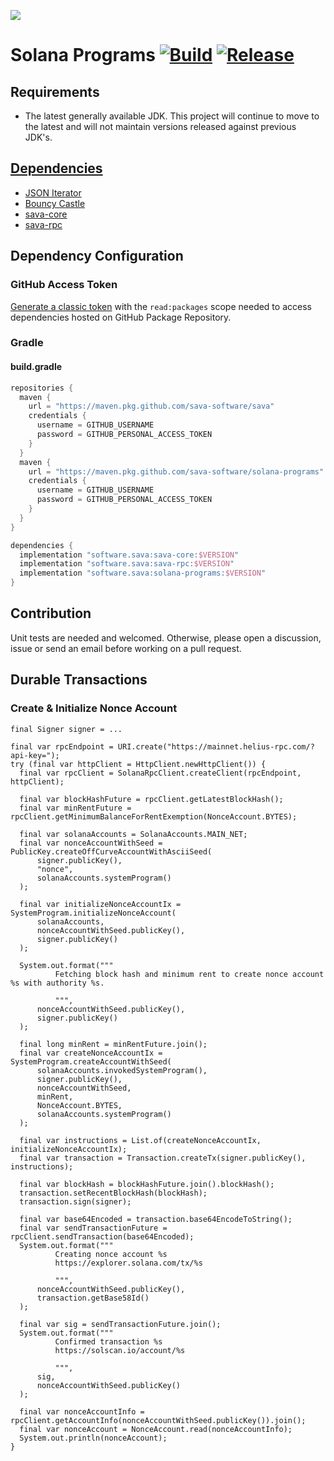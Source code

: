 ![](https://github.com/sava-software/sava/blob/003cf88b3cd2a05279027557f23f7698662d2999/assets/images/solana_java_cup.svg)

# Solana Programs [![Build](https://github.com/sava-software/anchor-src-gen/actions/workflows/gradle.yml/badge.svg)](https://github.com/sava-software/anchor-src-gen/actions/workflows/gradle.yml) [![Release](https://github.com/sava-software/anchor-src-gen/actions/workflows/release.yml/badge.svg)](https://github.com/sava-software/anchor-src-gen/actions/workflows/release.yml)

## Requirements

- The latest generally available JDK. This project will continue to move to the latest and will not maintain
  versions released against previous JDK's.

## [Dependencies](src/main/java/module-info.java)

- [JSON Iterator](https://github.com/comodal/json-iterator?tab=readme-ov-file#json-iterator)
- [Bouncy Castle](https://www.bouncycastle.org/download/bouncy-castle-java/#latest)
- [sava-core](https://github.com/sava-software/sava)
- [sava-rpc](https://github.com/sava-software/sava)

## Dependency Configuration

### GitHub Access Token

[Generate a classic token](https://github.com/settings/tokens) with the `read:packages` scope needed to access
dependencies hosted on GitHub Package Repository.

### Gradle

#### build.gradle

```groovy
repositories {
  maven {
    url = "https://maven.pkg.github.com/sava-software/sava"
    credentials {
      username = GITHUB_USERNAME
      password = GITHUB_PERSONAL_ACCESS_TOKEN
    }
  }
  maven {
    url = "https://maven.pkg.github.com/sava-software/solana-programs"
    credentials {
      username = GITHUB_USERNAME
      password = GITHUB_PERSONAL_ACCESS_TOKEN
    }
  }
}

dependencies {
  implementation "software.sava:sava-core:$VERSION"
  implementation "software.sava:sava-rpc:$VERSION"
  implementation "software.sava:solana-programs:$VERSION"
}
```

## Contribution

Unit tests are needed and welcomed. Otherwise, please open a discussion, issue or send an email before working on a pull
request.

## Durable Transactions

### Create & Initialize Nonce Account

```
final Signer signer = ...
 
final var rpcEndpoint = URI.create("https://mainnet.helius-rpc.com/?api-key=");
try (final var httpClient = HttpClient.newHttpClient()) {
  final var rpcClient = SolanaRpcClient.createClient(rpcEndpoint, httpClient);

  final var blockHashFuture = rpcClient.getLatestBlockHash();
  final var minRentFuture = rpcClient.getMinimumBalanceForRentExemption(NonceAccount.BYTES);

  final var solanaAccounts = SolanaAccounts.MAIN_NET;
  final var nonceAccountWithSeed = PublicKey.createOffCurveAccountWithAsciiSeed(
      signer.publicKey(),
      "nonce",
      solanaAccounts.systemProgram()
  );

  final var initializeNonceAccountIx = SystemProgram.initializeNonceAccount(
      solanaAccounts,
      nonceAccountWithSeed.publicKey(),
      signer.publicKey()
  );
  
  System.out.format("""
          Fetching block hash and minimum rent to create nonce account %s with authority %s.
          
          """,
      nonceAccountWithSeed.publicKey(),
      signer.publicKey()
  );

  final long minRent = minRentFuture.join();
  final var createNonceAccountIx = SystemProgram.createAccountWithSeed(
      solanaAccounts.invokedSystemProgram(),
      signer.publicKey(),
      nonceAccountWithSeed,
      minRent,
      NonceAccount.BYTES,
      solanaAccounts.systemProgram()
  );

  final var instructions = List.of(createNonceAccountIx, initializeNonceAccountIx);
  final var transaction = Transaction.createTx(signer.publicKey(), instructions);

  final var blockHash = blockHashFuture.join().blockHash();
  transaction.setRecentBlockHash(blockHash);
  transaction.sign(signer);

  final var base64Encoded = transaction.base64EncodeToString();
  final var sendTransactionFuture = rpcClient.sendTransaction(base64Encoded);
  System.out.format("""
          Creating nonce account %s
          https://explorer.solana.com/tx/%s
          
          """,
      nonceAccountWithSeed.publicKey(),
      transaction.getBase58Id()
  );

  final var sig = sendTransactionFuture.join();
  System.out.format("""
          Confirmed transaction %s
          https://solscan.io/account/%s
          
          """,
      sig,
      nonceAccountWithSeed.publicKey()
  );

  final var nonceAccountInfo = rpcClient.getAccountInfo(nonceAccountWithSeed.publicKey()).join();
  final var nonceAccount = NonceAccount.read(nonceAccountInfo);
  System.out.println(nonceAccount);
}
```
